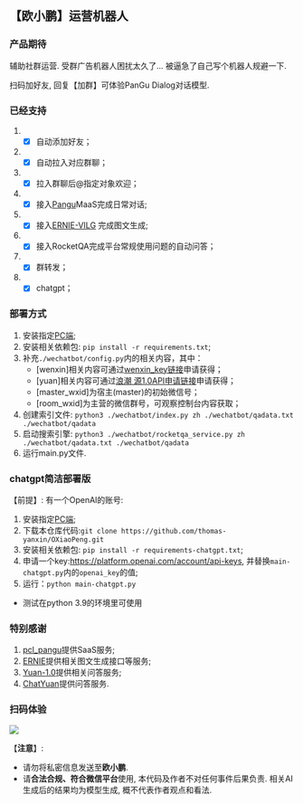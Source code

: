 ## 【**欧小鹏**】运营机器人

### 产品期待

辅助社群运营. 受群广告机器人困扰太久了... 被逼急了自己写个机器人规避一下.

扫码加好友, 回复【加群】可体验PanGu Dialog对话模型.

### 已经支持

1. - [x] 自动添加好友；

2. - [x] 自动拉入对应群聊；

3. - [x] 拉入群聊后@指定对象欢迎；

4. - [x] 接入[Pangu](https://git.openi.org.cn/PCL-Platform.Intelligence/pcl_pangu)MaaS完成日常对话; 

5. - [x] 接入[ERNIE-VILG](https://wenxin.baidu.com/moduleApi/ernieVilg) 完成图文生成; 

6. - [x] 接入RocketQA完成平台常规使用问题的自动问答；

7. - [x] 群转发；

8. - [x] chatgpt；

### 部署方式

1. 安装指定[PC端](https://git.openi.org.cn/attachments/3bf60134-9d9d-437a-acf4-bfcc50521997?type=0); 
2. 安装相关依赖包: `pip install -r requirements.txt`;
3. 补充`./wechatbot/config.py`内的相关内容，其中：
    - [wenxin]相关内容可通过[wenxin_key链接](https://wenxin.baidu.com/moduleApi/key)申请获得；
    - [yuan]相关内容可通过[浪潮 源1.0API申请链接](https://air.inspur.com/apply-api)申请获得；
    - [master_wxid]为宿主(master)的初始微信号；
    - [room_wxid]为主营的微信群号，可观察控制台内容获取；
4. 创建索引文件: `python3 ./wechatbot/index.py zh ./wechatbot/qadata.txt ./wechatbot/qadata`
5. 启动搜索引擎: `python3 ./wechatbot/rocketqa_service.py zh ./wechatbot/qadata.txt ./wechatbot/qadata`
6. 运行main.py文件.

### chatgpt简洁部署版

【前提】: 有一个OpenAI的账号:
1. 安装指定[PC端](https://git.openi.org.cn/attachments/3bf60134-9d9d-437a-acf4-bfcc50521997?type=0); 
2. 下载本仓库代码:`git clone https://github.com/thomas-yanxin/OXiaoPeng.git`
3. 安装相关依赖包: `pip install -r requirements-chatgpt.txt`;
4. 申请一个key:https://platform.openai.com/account/api-keys, 并替换`main-chatgpt.py`内的`openai_key`的值; 
5. 运行：`python main-chatgpt.py`

* 测试在python 3.9的环境里可使用

### 特别感谢

1. [pcl_pangu](https://git.openi.org.cn/PCL-Platform.Intelligence/pcl_pangu)提供SaaS服务; 
2. [ERNIE](https://wenxin.baidu.com/)提供相关图文生成接口等服务; 
3. [Yuan-1.0](https://air.inspur.com/home)提供相关问答服务; 
4. [ChatYuan](https://github.com/clue-ai)提供问答服务.

### 扫码体验

![](https://github.com/thomas-yanxin/OXiaoPeng/blob/master/wechat.jpg)

【**注意**】:
* 请勿将私密信息发送至**欧小鹏**.
* 请**合法合规、符合微信平台**使用, 本代码及作者不对任何事件后果负责. 相关AI生成后的结果均为模型生成, 概不代表作者观点和看法.  
